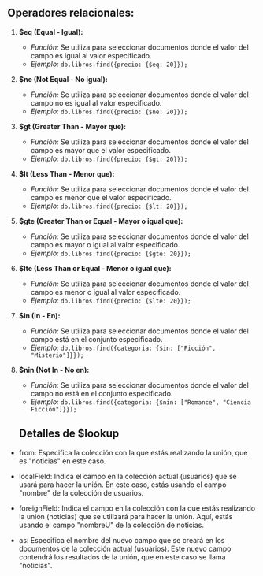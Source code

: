 ## Operadores relacionales:

1. **$eq (Equal - Igual):**

   - _Función:_ Se utiliza para seleccionar documentos donde el valor del campo es igual al valor especificado.
   - _Ejemplo:_ `db.libros.find({precio: {$eq: 20}});`

2. **$ne (Not Equal - No igual):**

   - _Función:_ Se utiliza para seleccionar documentos donde el valor del campo no es igual al valor especificado.
   - _Ejemplo:_ `db.libros.find({precio: {$ne: 20}});`

3. **$gt (Greater Than - Mayor que):**

   - _Función:_ Se utiliza para seleccionar documentos donde el valor del campo es mayor que el valor especificado.
   - _Ejemplo:_ `db.libros.find({precio: {$gt: 20}});`

4. **$lt (Less Than - Menor que):**

   - _Función:_ Se utiliza para seleccionar documentos donde el valor del campo es menor que el valor especificado.
   - _Ejemplo:_ `db.libros.find({precio: {$lt: 20}});`

5. **$gte (Greater Than or Equal - Mayor o igual que):**

   - _Función:_ Se utiliza para seleccionar documentos donde el valor del campo es mayor o igual al valor especificado.
   - _Ejemplo:_ `db.libros.find({precio: {$gte: 20}});`

6. **$lte (Less Than or Equal - Menor o igual que):**

   - _Función:_ Se utiliza para seleccionar documentos donde el valor del campo es menor o igual al valor especificado.
   - _Ejemplo:_ `db.libros.find({precio: {$lte: 20}});`

7. **$in (In - En):**

   - _Función:_ Se utiliza para seleccionar documentos donde el valor del campo está en el conjunto especificado.
   - _Ejemplo:_ `db.libros.find({categoria: {$in: ["Ficción", "Misterio"]}});`

8. **$nin (Not In - No en):**

   - _Función:_ Se utiliza para seleccionar documentos donde el valor del campo no está en el conjunto especificado.
   - _Ejemplo:_ `db.libros.find({categoria: {$nin: ["Romance", "Ciencia Ficción"]}});`

   ## Detalles de $lookup

- from: Especifica la colección con la que estás realizando la unión, que es "noticias" en este caso.

- localField: Indica el campo en la colección actual (usuarios) que se usará para hacer la unión. En este caso, estás usando el campo "nombre" de la colección de usuarios.

- foreignField: Indica el campo en la colección con la que estás realizando la unión (noticias) que se utilizará para hacer la unión. Aquí, estás usando el campo "nombreU" de la colección de noticias.

- as: Especifica el nombre del nuevo campo que se creará en los documentos de la colección actual (usuarios). Este nuevo campo contendrá los resultados de la unión, que en este caso se llama "noticias".
